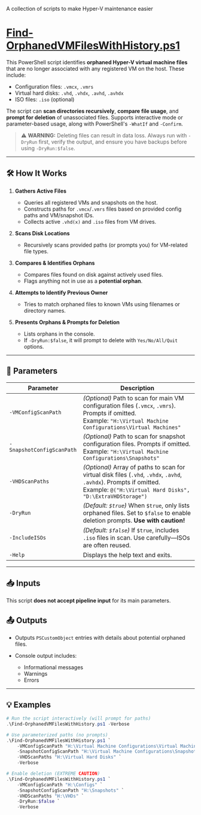 A collection of scripts to make Hyper-V maintenance easier

# [Find-OrphanedVMFilesWithHistory.ps1](https://github.com/rescrack/hyper-v-scripts/blob/main/Find-OrphanedVMFiles.ps1)

This PowerShell script identifies **orphaned Hyper-V virtual machine files** that are no longer associated with any registered VM on the host. These include:

* Configuration files: `.vmcx`, `.vmrs`
* Virtual hard disks: `.vhd`, `.vhdx`, `.avhd`, `.avhdx`
* ISO files: `.iso` (optional)

The script can **scan directories recursively**, **compare file usage**, and **prompt for deletion** of unassociated files.
Supports interactive mode or parameter-based usage, along with PowerShell's `-WhatIf` and `-Confirm`.

> ⚠️ **WARNING:** Deleting files can result in data loss. Always run with `-DryRun` first, verify the output, and ensure you have backups before using `-DryRun:$false`.

---

## 🛠️ How It Works

1. **Gathers Active Files**

   * Queries all registered VMs and snapshots on the host.
   * Constructs paths for `.vmcx`/`.vmrs` files based on provided config paths and VM/snapshot IDs.
   * Collects active `.vhd(x)` and `.iso` files from VM drives.

2. **Scans Disk Locations**

   * Recursively scans provided paths (or prompts you) for VM-related file types.

3. **Compares & Identifies Orphans**

   * Compares files found on disk against actively used files.
   * Flags anything not in use as a **potential orphan**.

4. **Attempts to Identify Previous Owner**

   * Tries to match orphaned files to known VMs using filenames or directory names.

5. **Presents Orphans & Prompts for Deletion**

   * Lists orphans in the console.
   * If `-DryRun:$false`, it will prompt to delete with `Yes/No/All/Quit` options.

---

## 🔧 Parameters

| Parameter                 | Description                                                                                                                                                                         |
| ------------------------- | ----------------------------------------------------------------------------------------------------------------------------------------------------------------------------------- |
| `-VMConfigScanPath`       | *(Optional)* Path to scan for main VM configuration files (`.vmcx`, `.vmrs`). Prompts if omitted.<br>Example: `"H:\Virtual Machine Configurations\Virtual Machines"`                |
| `-SnapshotConfigScanPath` | *(Optional)* Path to scan for snapshot configuration files. Prompts if omitted.<br>Example: `"H:\Virtual Machine Configurations\Snapshots"`                                         |
| `-VHDScanPaths`           | *(Optional)* Array of paths to scan for virtual disk files (`.vhd`, `.vhdx`, `.avhd`, `.avhdx`). Prompts if omitted.<br>Example: `@("H:\Virtual Hard Disks", "D:\ExtraVHDStorage")` |
| `-DryRun`                 | *(Default: `$true`)* When `$true`, only lists orphaned files. Set to `$false` to enable deletion prompts. **Use with caution!**                                                     |
| `-IncludeISOs`            | *(Default: `$false`)* If `$true`, includes `.iso` files in scan. Use carefully—ISOs are often reused.                                                                               |
| `-Help`                   | Displays the help text and exits.                                                                                                                                                   |

---

## 📥 Inputs

This script **does not accept pipeline input** for its main parameters.

## 📤 Outputs

* Outputs `PSCustomObject` entries with details about potential orphaned files.
* Console output includes:

  * Informational messages
  * Warnings
  * Errors

---

## 💡 Examples

```powershell
# Run the script interactively (will prompt for paths)
.\Find-OrphanedVMFilesWithHistory.ps1 -Verbose
```

```powershell
# Use parameterized paths (no prompts)
.\Find-OrphanedVMFilesWithHistory.ps1 `
    -VMConfigScanPath "H:\Virtual Machine Configurations\Virtual Machines" `
    -SnapshotConfigScanPath "H:\Virtual Machine Configurations\Snapshots" `
    -VHDScanPaths "H:\Virtual Hard Disks" `
    -Verbose
```

```powershell
# Enable deletion (EXTREME CAUTION)
.\Find-OrphanedVMFilesWithHistory.ps1 `
    -VMConfigScanPath "H:\Configs" `
    -SnapshotConfigScanPath "H:\Snapshots" `
    -VHDScanPaths "H:\VHDs" `
    -DryRun:$false `
    -Verbose
```
